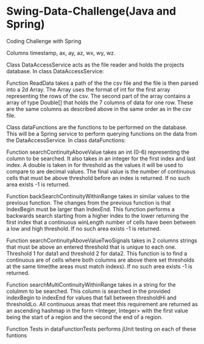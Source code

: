 # Swing-Data-Challenge(Java and Spring)
Coding Challenge with Spring 

Columns timestamp, ax, ay, az, wx, wy, wz. 

Class DataAccessService acts as the file reader and holds the projects database. 
In class DataAccessService:

Function ReadData takes a path of the the csv file and the file is then parsed into a 2d Array. The Array uses the format of  int for the first array representing the rows of the csv. The second part of the array contains a  array of type Double[] that holds the 7 columns of data for one row. These are the same columns as described above in the  same order as in the csv file.

Class dataFunctions are the functions to be performed on the database. This will be a  Spring service to perform querying functions on the data from the DataAccessService.
In class dataFunctions: 

Function searchContinuityAboveValue takes an int (0-6) representing  the column to be searched. It also takes in an integer for the first index and last index. A double is taken in for threshold as the values it will be used to compare to are decimal values. The final value is the number of continuous cells that must  be above threshold before an index is returned. If no such area exists -1 is returned.

Function backSearchContinuityWithinRange takes in similar values to the previous function. The changes from the previous function is that IndexBegin must be larger than IndexEnd. This function performs a backwards search starting from a higher index to the lower returning the first index that a continuous  winLength number of cells have been between a low and high threshold. If no such area exists -1 is returned.

Function searchContinuityAboveValueTwoSignals takes in 2 columns strings that  must be above an entered threshold that is unique to each one. Threshold 1 for data1 and threshold 2 for data2. This function is to find a continuous are of cells  where both columns are above there set thresholds at the same time(the areas must match indexs). If no such area exists -1 is returned. 

Function searchMultiContinuityWithinRange takes in a string for the colulmm to be searched. This column is searched in the provided indexBegin to indexEnd for values that fall between thresholdHi and thresholdLo. All continuous areas that meet this requirement are returned as an ascending  hashmap in the form <Integer, Integer> with the first value being the start of a region and the second the end of a region. 

Function Tests in dataFunctionTests performs jUnit testing on each of these funtions 
